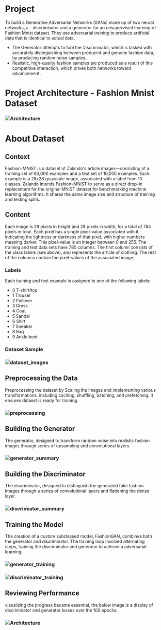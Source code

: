 # Project
To build a Generative Adversarial Networks (GANs) made up of two neural networks, a - discriminator and a generator for an unsupervised learning of Fashion Mnist dataset. They use adversarial training to produce artificial data that is identical to actual data.
- The Generator attempts to fool the Discriminator, which is tasked with accurately distinguishing between produced and genuine fashion data, by producing random noise samples.
- Realistic, high-quality fashion samples are produced as a result of this competitive interaction, which drives both networks toward advancement.

# Project Architecture - Fashion Mnist Dataset
### ![Architecture](assets/Architecture.jpg)


# About Dataset
## Context
Fashion-MNIST is a dataset of Zalando's article images—consisting of a training set of 60,000 examples and a test set of 10,000 examples. Each example is a 28x28 grayscale image, associated with a label from 10 classes. Zalando intends Fashion-MNIST to serve as a direct drop-in replacement for the original MNIST dataset for benchmarking machine learning algorithms. It shares the same image size and structure of training and testing splits.

## Content
Each image is 28 pixels in height and 28 pixels in width, for a total of 784 pixels in total. Each pixel has a single pixel-value associated with it, indicating the lightness or darkness of that pixel, with higher numbers meaning darker. This pixel-value is an integer between 0 and 255. The training and test data sets have 785 columns. The first column consists of the class labels (see above), and represents the article of clothing. The rest of the columns contain the pixel-values of the associated image.

### Labels
Each training and test example is assigned to one of the following labels:

- 0 T-shirt/top
- 1 Trouser
- 2 Pullover
- 3 Dress
- 4 Coat
- 5 Sandal
- 6 Shirt
- 7 Sneaker
- 8 Bag
- 9 Ankle boot

### Dataset Sample
### ![dataset_images](assets/dataset_images.png)


## Preprocessing the Data
Preprocessing the dataset by Scaling the images and implementing various transformations, including caching, shuffling, batching, and prefetching. It ensures dataset is ready for training.
### ![preprocessing](assets/preprocessing.png)


## Building the Generator
The generator, designed to transform random noise into realistic fashion images through series of upsampling and convolutional layers.
### ![generator_summary](assets/generator_summary.png)


## Building the Discriminator
The discriminator, designed to distinguish the generated fake fashion images through a series of convolutional layers and flattening the dense layer.
### ![discrimiator_summary](assets/discriminator_summary.png)


## Training the Model
The creation of a custom subclassed model, FashionGAN, combines both the generator and discriminator. The training loop involved alternating steps, training the discriminator and generator to achieve a adversarial learning.
### ![generator_training](assets/backpropagation_generator.png)


### ![discriminator_training](assets/backpropagation_discriminator.png)


## Reviewing Performance
visualizing the progress became essential, the below image is a display of discriminator and generator losses over the 100 epochs.
### ![Architecture](assets/loss.png)

